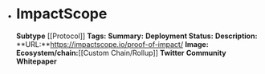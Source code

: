 - # ImpactScope
  **Subtype** [[Protocol]] 
  **Tags:** 
  **Summary:**
  **Deployment Status:**
  **Description:**
  **URL:**https://impactscope.io/proof-of-impact/
  **Image:**
  **Ecosystem/chain:**[[Custom Chain/Rollup]]
  **Twitter**
  **Community**
  **Whitepaper**